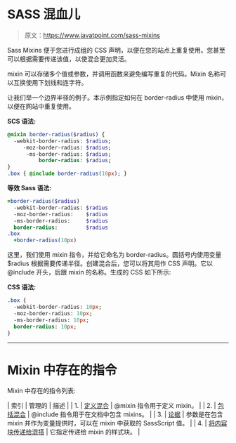 # SASS 混血儿

> 原文：<https://www.javatpoint.com/sass-mixins>

Sass Mixins 便于您进行成组的 CSS 声明，以便在您的站点上重复使用。您甚至可以根据需要传递该值，以使混合更加灵活。

mixin 可以存储多个值或参数，并调用函数来避免编写重复的代码。Mixin 名称可以互换使用下划线和连字符。

让我们举一个边界半径的例子。本示例指定如何在 border-radius 中使用 mixin，以便在网站中重复使用。

**SCS 语法:**

```sass
@mixin border-radius($radius) {
  -webkit-border-radius: $radius;
     -moz-border-radius: $radius;
      -ms-border-radius: $radius;
          border-radius: $radius;
}
.box { @include border-radius(10px); } 

```

**等效 Sass 语法:**

```sass
=border-radius($radius)
  -webkit-border-radius: $radius
  -moz-border-radius:    $radius
  -ms-border-radius:     $radius
  border-radius:         $radius
.box
  +border-radius(10px) 

```

这里，我们使用 mixin 指令，并给它命名为 border-radius。圆括号内使用变量$radius 根据需要传递半径。创建混合后，您可以将其用作 CSS 声明。它以@include 开头，后跟 mixin 的名称。生成的 CSS 如下所示:

**CSS 语法:**

```sass
.box {
  -webkit-border-radius: 10px;
  -moz-border-radius: 10px;
  -ms-border-radius: 10px;
  border-radius: 10px;
} 

```

* * *

# Mixin 中存在的指令

Mixin 中存在的指令列表:

| 索引 | 管理的 | 描述 |
| 1. | [定义混合](sass-define-a-mixin) | @mixin 指令用于定义 mixin。 |
| 2. | [包括混合](sass-including-a-mixin) | @include 指令用于在文档中包含 mixins。 |
| 3. | [论据](sass-arguments) | 参数是在包含 mixin 并作为变量提供时，可以在 mixin 中获取的 SassScript 值。 |
| 4. | [将内容块传递给混搭](sass-passing-content-block-to-a-mixin) | 它指定传递给 mixin 的样式块。 |